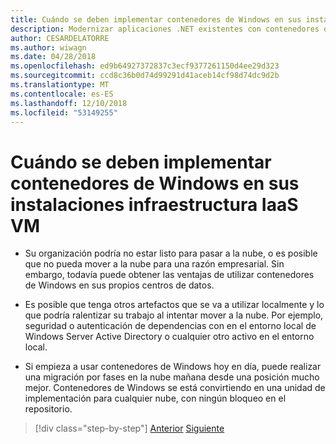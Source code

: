 ```yaml
---
title: Cuándo se deben implementar contenedores de Windows en sus instalaciones infraestructura IaaS VM
description: Modernizar aplicaciones .NET existentes con contenedores de Windows y la nube de Azure | Cuándo se deben implementar contenedores de Windows en sus instalaciones infraestructura IaaS VM
author: CESARDELATORRE
ms.author: wiwagn
ms.date: 04/28/2018
ms.openlocfilehash: ed9b64927372837c3ecf9377261150d4ee29d323
ms.sourcegitcommit: ccd8c36b0d74d99291d41aceb14cf98d74dc9d2b
ms.translationtype: MT
ms.contentlocale: es-ES
ms.lasthandoff: 12/10/2018
ms.locfileid: "53149255"
---
```

# <a name="when-to-deploy-windows-containers-in-your-on-premises-iaas-vm-infrastructure"></a>Cuándo se deben implementar contenedores de Windows en sus instalaciones infraestructura IaaS VM

-   Su organización podría no estar listo para pasar a la nube, o es posible que no pueda mover a la nube para una razón empresarial. Sin embargo, todavía puede obtener las ventajas de utilizar contenedores de Windows en sus propios centros de datos.

-   Es posible que tenga otros artefactos que se va a utilizar localmente y lo que podría ralentizar su trabajo al intentar mover a la nube. Por ejemplo, seguridad o autenticación de dependencias con en el entorno local de Windows Server Active Directory o cualquier otro activo en el entorno local.

-   Si empieza a usar contenedores de Windows hoy en día, puede realizar una migración por fases en la nube mañana desde una posición mucho mejor. Contenedores de Windows se está convirtiendo en una unidad de implementación para cualquier nube, con ningún bloqueo en el repositorio.

>[!div class="step-by-step"]
>[Anterior](when-not-to-deploy-to-windows-containers.md)
>[Siguiente](when-to-deploy-windows-containers-to-azure-vms-iaas-cloud.md)